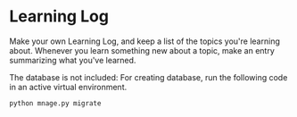 # Learning Log

Make your own Learning Log, and keep a list of the
topics you're learning about. Whenever you learn something new
about a topic, make an entry summarizing what you've learned.

The database is not included:
For creating database, run the following code in an active virtual environment.
```python
python mnage.py migrate
```
